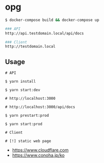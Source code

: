 # opg

```bash
$ docker-compose build && docker-compose up

### API
http://api.testdomain.local/api/docs

### Client
http://testdomain.local
```

## Usage
```
# API

$ yarn install

$ yarn start:dev

# http://localhost:3000

# http://localhost:3000/api/docs

$ yarn prestart:prod

$ yarn start:prod
```

```
# Client

# [!] static web page
```

- https://www.cloudflare.com
- https://www.conoha.jp/ko